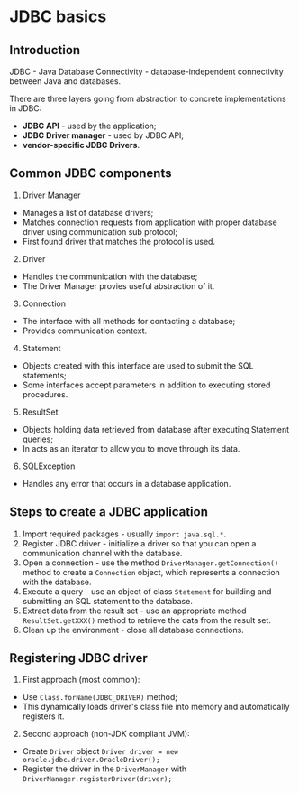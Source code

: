 # JDBC basics

## Introduction

JDBC - Java Database Connectivity - database-independent connectivity between Java and databases.

There are three layers going from abstraction to concrete implementations in JDBC:
* **JDBC API** - used by the application;
* **JDBC Driver manager** - used by JDBC API;
* **vendor-specific JDBC Drivers**.

## Common JDBC components

1. Driver Manager
  * Manages a list of database drivers;
  * Matches connection requests from application with proper database driver using communication sub protocol;
  * First found driver that matches the protocol is used.

2. Driver
  * Handles the communication with the database;
  * The Driver Manager provies useful abstraction of it.

3. Connection
  * The interface with all methods for contacting a database;
  * Provides communication context.

4. Statement
  * Objects created with this interface are used to submit the SQL statements;
  * Some interfaces accept parameters in addition to executing stored procedures.

5. ResultSet
  * Objects holding data retrieved from database after executing Statement queries;
  * In acts as an iterator to allow you to move through its data.

6. SQLException
  * Handles any error that occurs in a database application.

## Steps to create a JDBC application

1. Import required packages - usually `import java.sql.*`.
2. Register JDBC driver - initialize a driver so that you can open a communication channel with the database.
3. Open a connection - use the method `DriverManager.getConnection()` method to create a `Connection` object, which represents a connection with the database.
4. Execute a query - use an object of class `Statement` for building and submitting an SQL statement to the database.
5. Extract data from the result set - use an appropriate method `ResultSet.getXXX()` method to retrieve the data from the result set.
6. Clean up the environment - close all database connections.

## Registering JDBC driver

1. First approach (most common):
  * Use `Class.forName(JDBC_DRIVER)` method;
  * This dynamically loads driver's class file into memory and automatically registers it.
2. Second approach (non-JDK compliant JVM):
  * Create `Driver` object `Driver driver = new oracle.jdbc.driver.OracleDriver();`
  * Register the driver in the `DriverManager` with `DriverManager.registerDriver(driver);`
